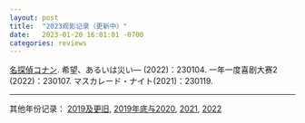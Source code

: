 ```yaml
---
layout: post
title:  "2023观影记录（更新中）"
date:   2023-01-20 16:01:01 -0700
categories: reviews
---
```

[名探偵コナン](https://www.lintj.com/reviews/2018/08/18/Conan.html).
希望、あるいは災い―  (2022)：230104.
一年一度喜剧大赛2 (2022)：230107.
マスカレード・ナイト(2021)：230119.


---
其他年份记录：
[2019及更旧](https://www.lintj.com/reviews/2019/11/29/older2019Movies.html), [2019年底与2020](https://www.lintj.com/reviews/2019/11/30/2020Movieswith2019.html), [2021](https://www.lintj.com/reviews/2021/01/03/2021Movies.html), [2022](https://www.lintj.com/reviews/2022/01/06/2022Movies.html)
